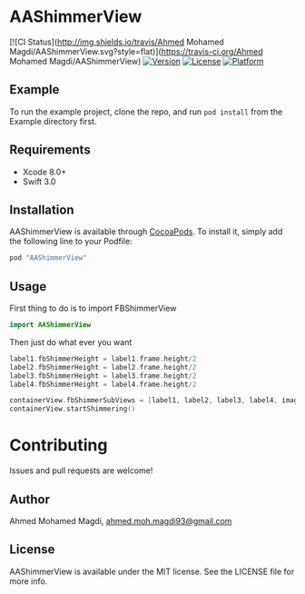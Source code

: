 # AAShimmerView

[![CI Status](http://img.shields.io/travis/Ahmed Mohamed Magdi/AAShimmerView.svg?style=flat)](https://travis-ci.org/Ahmed Mohamed Magdi/AAShimmerView)
[![Version](https://img.shields.io/cocoapods/v/AAShimmerView.svg?style=flat)](http://cocoapods.org/pods/AAShimmerView)
[![License](https://img.shields.io/cocoapods/l/AAShimmerView.svg?style=flat)](http://cocoapods.org/pods/AAShimmerView)
[![Platform](https://img.shields.io/cocoapods/p/AAShimmerView.svg?style=flat)](http://cocoapods.org/pods/AAShimmerView)

## Example

To run the example project, clone the repo, and run `pod install` from the Example directory first.

## Requirements

* Xcode 8.0+
* Swift 3.0

## Installation

AAShimmerView is available through [CocoaPods](http://cocoapods.org). To install
it, simply add the following line to your Podfile:

```ruby
pod "AAShimmerView"
```

## Usage

First thing to do is to import FBShimmerView

```swift
import AAShimmerView
```

Then just do what ever you want

```swift
label1.fbShimmerHeight = label1.frame.height/2
label2.fbShimmerHeight = label2.frame.height/2
label3.fbShimmerHeight = label3.frame.height/2
label4.fbShimmerHeight = label4.frame.height/2

containerView.fbShimmerSubViews = [label1, label2, label3, label4, imageView]
containerView.startShimmering()
```

# Contributing

Issues and pull requests are welcome!

## Author

Ahmed Mohamed Magdi, ahmed.moh.magdi93@gmail.com

## License

AAShimmerView is available under the MIT license. See the LICENSE file for more info.
